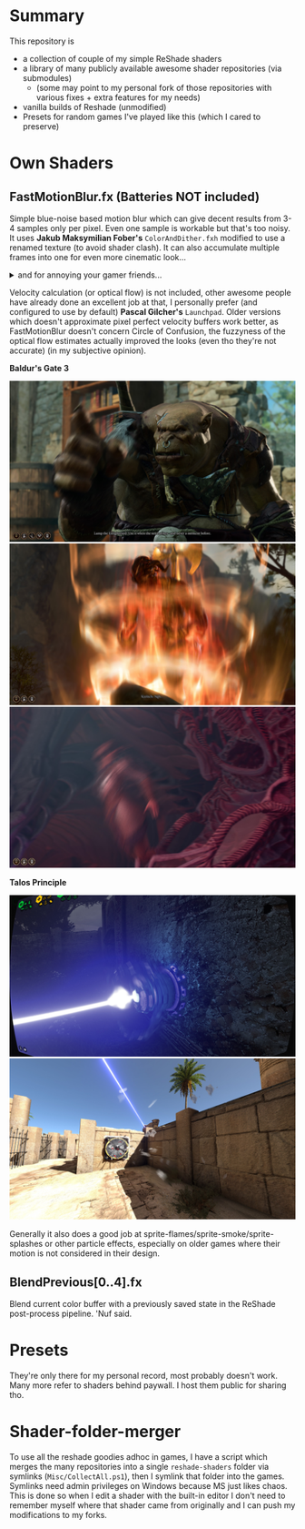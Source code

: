 # Summary

This repository is

* a collection of couple of my simple ReShade shaders
* a library of many publicly available awesome shader repositories (via submodules)
  * (some may point to my personal fork of those repositories with various fixes + extra features for my needs)
* vanilla builds of Reshade (unmodified)
* Presets for random games I've played like this (which I cared to preserve)

# Own Shaders

## FastMotionBlur.fx (Batteries NOT included)

Simple blue-noise based motion blur which can give decent results from 3-4 samples only per pixel. Even one sample is workable but that's too noisy. It uses **Jakub Maksymilian Fober's** `ColorAndDither.fxh` modified to use a renamed texture (to avoid shader clash). It can also accumulate multiple frames into one for even more cinematic look...

<details>

<summary>and for annoying your gamer friends...</summary>

for whom 60 fps barely registers as motion, and who says things like "I cannot go to the cinema, the slideshows there about the movies are too fast for me. I'll just watch the 144 fps AI frame-interpolated version. What is 'artistic intent'?"

</details>

Velocity calculation (or optical flow) is not included, other awesome people have already done an excellent job at that, I personally prefer (and configured to use by default) **Pascal Gilcher's** `Launchpad`. Older versions which doesn't approximate pixel perfect velocity buffers work better, as FastMotionBlur doesn't concern Circle of Confusion, the fuzzyness of the optical flow estimates actually improved the looks (even tho they're not accurate) (in my subjective opinion).

**Baldur's Gate 3**

![](Docs/bg3-2.jpg)
![](Docs/bg3-1.jpg)
![](Docs/bg3-0.jpg)

**Talos Principle**

![](Docs/Talos-0.jpg)
![](Docs/Talos-1.jpg)

Generally it also does a good job at sprite-flames/sprite-smoke/sprite-splashes or other particle effects, especially on older games where their motion is not considered in their design.

## BlendPrevious[0..4].fx

Blend current color buffer with a previously saved state in the ReShade post-process pipeline. 'Nuf said.

# Presets

They're only there for my personal record, most probably doesn't work. Many more refer to shaders behind paywall. I host them public for sharing tho.

# Shader-folder-merger

To use all the reshade goodies adhoc in games, I have a script which merges the many repositories into a single `reshade-shaders` folder via symlinks (`Misc/CollectAll.ps1`), then I symlink that folder into the games. Symlinks need admin privileges on Windows because MS just likes chaos. This is done so when I edit a shader with the built-in editor I don't need to remember myself where that shader came from originally and I can push my modifications to my forks.